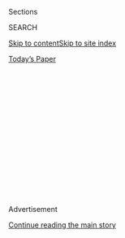 <div id="app">

<div>

<div>

<div>

<div class="NYTAppHideMasthead css-1q2w90k e1suatyy0">

<div class="section css-ui9rw0 e1suatyy2">

<div class="css-eph4ug er09x8g0">

<div class="css-6n7j50">

</div>

<span class="css-1dv1kvn">Sections</span>

<div class="css-10488qs">

<span class="css-1dv1kvn">SEARCH</span>

</div>

[Skip to content](#site-content)[Skip to site
index](#site-index)

</div>

<div class="css-10698na e1huz5gh0">

</div>

</div>

<div id="masthead-bar-one" class="section hasLinks css-15hmgas e1csuq9d3">

<div class="css-uqyvli e1csuq9d0">

</div>

<div class="css-1uqjmks e1csuq9d1">

</div>

<div class="css-9e9ivx">

[](https://myaccount.nytimes3xbfgragh.onion/auth/login?response_type=cookie&client_id=vi)

</div>

<div class="css-1bvtpon e1csuq9d2">

[Today’s
Paper](https://www.nytimes3xbfgragh.onion/section/todayspaper)

</div>

</div>

</div>

</div>

<div data-aria-hidden="false">

<div id="site-content" data-role="main">

<div>

<div class="css-1aor85t" style="opacity:0.000000001;z-index:-1;visibility:hidden">

<div class="css-1hqnpie">

<div class="css-epjblv">

<span class="css-17xtcya">[The
Upshot](/section/upshot)</span><span class="css-x15j1o">|</span><span class="css-fwqvlz">How
Ballot Initiatives Changed the Game on Medicaid
Expansion</span>

</div>

<div class="css-k008qs">

<div class="css-1iwv8en">

<span class="css-18z7m18"></span>

<div>

</div>

</div>

<span class="css-1n6z4y">https://nyti.ms/2XkQ3BR</span>

<div class="css-1705lsu">

<div class="css-4xjgmj">

<div class="css-4skfbu" data-role="toolbar" data-aria-label="Social Media Share buttons, Save button, and Comments Panel with current comment count" data-testid="share-tools">

  - 
  - 
  - 
  - 
    
    <div class="css-6n7j50">
    
    </div>

  - 
  - 

</div>

</div>

</div>

</div>

</div>

</div>

<div id="NYT_TOP_BANNER_REGION" class="css-13pd83m">

</div>

<div id="top-wrapper" class="css-1sy8kpn">

<div id="top-slug" class="css-l9onyx">

Advertisement

</div>

[Continue reading the main
story](#after-top)

<div class="ad top-wrapper" style="text-align:center;height:100%;display:block;min-height:250px">

<div id="top" class="place-ad" data-position="top" data-size-key="top">

</div>

</div>

<div id="after-top">

</div>

</div>

<div>

<div class="css-v5btjw etb61u70">

<div class="css-h03alg etb61u71">

Upshot

</div>

</div>

<div id="sponsor-wrapper" class="css-1hyfx7x">

<div id="sponsor-slug" class="css-19vbshk">

Supported by

</div>

[Continue reading the main
story](#after-sponsor)

<div id="sponsor" class="ad sponsor-wrapper" style="text-align:center;height:100%;display:block">

</div>

<div id="after-sponsor">

</div>

</div>

<div class="css-186x18t">

</div>

<div class="css-1vkm6nb ehdk2mb0">

# How Ballot Initiatives Changed the Game on Medicaid Expansion

</div>

Missouri is the latest state where a nonprofit has helped put the issue
before voters, bypassing Republican officials. And the vote is today.

<div class="css-18e8msd">

<div class="css-vp77d3 epjyd6m0">

<div class="css-1baulvz">

By [<span class="css-1baulvz last-byline" itemprop="name">Sarah
Kliff</span>](https://www.nytimes3xbfgragh.onion/by/sarah-kliff)

</div>

</div>

  - Aug. 4, 2020, <span class="css-epvm6">5:00 a.m.
    ET</span>

  - 
    
    <div class="css-4xjgmj">
    
    <div class="css-d8bdto" data-role="toolbar" data-aria-label="Social Media Share buttons, Save button, and Comments Panel with current comment count" data-testid="share-tools">
    
      - 
      - 
      - 
      - 
        
        <div class="css-6n7j50">
        
        </div>
    
      - 
      - 
    
    </div>
    
    </div>

</div>

</div>

<div class="section meteredContent css-1r7ky0e" name="articleBody" itemprop="articleBody">

<div class="css-79elbk" data-testid="photoviewer-wrapper">

<div class="css-z3e15g" data-testid="photoviewer-wrapper-hidden">

</div>

<div class="css-1a48zt4 ehw59r15" data-testid="photoviewer-children">

![<span class="css-16f3y1r e13ogyst0" data-aria-hidden="true">Delivering
boxes of ballot initiative petitions to the Missouri secretary of
state’s office in Jefferson City in May. Missouri voters will decide
whether to expand Medicaid
today. </span><span class="css-cnj6d5 e1z0qqy90" itemprop="copyrightHolder"><span class="css-1ly73wi e1tej78p0">Credit...</span><span>David
A. Lieb/Associated
Press</span></span>](https://static01.graylady3jvrrxbe.onion/images/2020/08/04/upshot/04up-medicaid-ballots/04up-medicaid-ballots-articleLarge.jpg?quality=75&auto=webp&disable=upscale)

</div>

</div>

<div class="css-1fanzo5 StoryBodyCompanionColumn">

<div class="css-53u6y8">

It was the middle of 2016, and Obamacare supporters were stuck.

Nineteen states were refusing to participate in the health law’s
Medicaid expansion, which provides health coverage to low-income
Americans. States run by Democrats eagerly signed up for the program,
lured in part by generous federal funding.

Most Republican governors and legislatures had little interest in
expanding the reach of the Affordable Care Act, and declined the money.

“People were frustrated,” said Chris Jennings, a longtime health care
strategist who served in the Clinton and Obama administrations. “We were
left with either doing nothing or finding a new solution. And then these
guys came up with this referendum strategy.”

“These guys” are the Fairness Project, a nonprofit created by a
California health workers union. Their strategy: ask voters to expand
Medicaid with state ballot initiatives.

</div>

</div>

<div class="css-1fanzo5 StoryBodyCompanionColumn">

<div class="css-53u6y8">

In a few years, the Fairness Project’s ballot campaigns have gone from
an untested tactic to the main approach for expanding the Affordable
Care Act’s reach. Five states have expanded Medicaid through ballot
initiatives since President Trump’s inauguration. A sixth, Virginia, did
so after Democrats gained control of the state
legislature.

</div>

</div>

<div style="max-width:100%;margin:0 auto">

<div class="css-17dprlf" data-id="100000007270603" data-slug="04up-medicaid-chart" style="max-width:600px">

</div>

</div>

<div class="css-1fanzo5 StoryBodyCompanionColumn">

<div class="css-53u6y8">

These efforts have extended Medicaid eligibility to nearly one million
low-income Americans living in states where governors or legislatures
have opposed the program. “Some of us were a little skeptical at first,”
said Mr. Jennings, who has since become an informal adviser to the
Fairness Project. “We thought there would be extraordinary resources
waged against them. But they’re taking on hard issues in hard states,
and they’re a lot more successful than some of us can say.”

Missouri will vote on a Medicaid [ballot
initiative](https://ballotpedia.org/Missouri_Amendment_2,_Medicaid_Expansion_Initiative_\(August_2020\))
today. If passed, it would extend coverage to an estimated 217,000
people. Gov. Mike Parson, a Republican, opposes the ballot initiative
and [has
argued](https://www.kshb.com/news/local-news/missouri-medicaid-expansion-set-for-august-election)
that it will harm a state budget that is already under strain because of
the pandemic.

The financial impact of Medicaid expansion is uncertain and could range
from $200 million in extra costs to $1 billion in additional annual
savings, according to an
[estimate](https://www.stltoday.com/news/local/state-and-regional/petition-seeks-to-put-medicaid-expansion-on-missouri-ballot/article_5cd960fe-be37-59a4-8391-f907f5f19352.html)
prepared by the state’s auditor, Nicole Galloway, a Democrat who is
running for governor this fall.

</div>

</div>

<div class="css-1fanzo5 StoryBodyCompanionColumn">

<div class="css-53u6y8">

The Fairness Project grew out of a memo that a California union leader
wrote in 2014, warning that steep declines in union membership could
leave workers unprotected with fewer benefits.

“Unionism is in decline, and there is no end to that in sight,” Dave
Regan, president of United Healthcare Workers West, said recently. His
group represents 95,000 hospital workers in California. “But we still
need to give regular people the opportunity to have positive change in
their lives.”

In his memo, Mr. Regan proposed creating a nonprofit that would use the
ballot initiative process to secure policies that would benefit workers,
like increased access to health coverage and a higher minimum wage.

“Ballots are an opportunity to put a question, in its undiluted form, in
front of millions of people,” he said. “As opposed to traditional
legislative work, where things get watered down to get out of committee,
you end up with what you actually want when you use the ballot.”

Not all of his union members were enthusiastic about the project. Some
questioned why dues paid in California would be spent running campaigns
in the Midwest. But the initiative had enough support that the United
Healthcare Workers West executive board approved its funding, and has
continued to do so each year since.

The Fairness Project began in 2016, starting with ballot initiative
campaigns for increasing the minimum wage in California and Maine. The
next year, it came back to Maine to support the country’s first Medicaid
expansion referendum.

The Maine legislature had already passed bills to expand Medicaid five
times, only to have each vetoed by Gov. Paul LePage.

</div>

</div>

<div class="css-1fanzo5 StoryBodyCompanionColumn">

<div class="css-53u6y8">

“We kept falling a vote or two shy of overriding the governor’s veto,”
said Robyn Merrill, executive director of Maine Equal Justice. “It felt
like this was a huge problem that many wanted to fix, and that we had to
find a way to make it happen.”

Ms. Merrill’s group quickly gathered enough signatures to secure a spot
on the 2017 ballot. The Fairness Project joined the campaign shortly
afterward, providing financial support for advertising and data about
which voters to target and how to reach them.

“The way we ensure that we win is by running these campaigns like
gubernatorial or Senate races,” said Jonathan Schleifer, a former
congressional staffer who now leads the Fairness Project. “They have
modeling, they have research, they have a diverse coalition; we have
that, too.”

The Maine campaign
[succeeded](https://www.nytimes3xbfgragh.onion/elections/results/maine-ballot-measure-medicaid-expansion),
with 59 percent of voters supporting Medicaid expansion. That caught the
attention of supporters in other states, who were similarly struggling
to enact the program.

“I got in touch with the Fairness Project and basically asked: What
would it take to have you come to Nebraska,” said State Senator Adam
Morfeld, who had spent years introducing legislation to create the
program. “They immediately did a poll in December 2017, and saw there
was a path to victory.”

In 2018, the Fairness Project ran successful Medicaid expansion
campaigns in Nebraska, Utah and Idaho. A fourth ballot campaign, to
continue funding Montana’s already-existing Medicaid expansion, failed,
but the state legislature ultimately stepped in to pay for the program.

The Fairness Project does not disclose a list of its donors, and
declined to provide one to The New York Times (Mr. Schleifer did
identify United Healthcare Workers West as the group’s “most
significant” supporter). This lack of transparency has led to [some
criticism](https://www.idahostatesman.com/news/politics-government/state-politics/article228258029.html)
of the group because it makes it harder for voters to know who is
supporting and organizing the ballot measures.

</div>

</div>

<div class="css-1fanzo5 StoryBodyCompanionColumn">

<div class="css-53u6y8">

The ballot initiative method has its drawbacks. After the initiatives
pass, governors often delay, alter or outright refuse implementation.
Some have even [changed the ballot initiative
process](https://www.idahostatesman.com/news/politics-government/state-politics/article227828559.html),
making it harder to secure spots, after seeing a Medicaid ballot
succeed.

Governor LePage of Maine said he “[would go to
jail](https://apnews.com/b4ccacffb7e445c08f31c4fc444c2d85/LePage-says-he'd-risk-jail-before-Medicaid-puts-Maine-in-red)”
before expanding Medicaid. The program did not start enrolling members
until the state elected a new governor, Janet Mills, a Democrat, in
2018.

Utah’s government added a provision that Medicaid enrollees had to work,
volunteer or search for work to secure coverage, a restriction not in
the original ballot.

Nebraska began enrolling patients into its Medicaid expansion only this
month, nearly two years after the ballot passed. It also added a work
requirement, although both it and Utah have suspended those rules during
the pandemic.

“Even after the people pass it, they still fight it,” Senator Morfeld
said.

Such post-ballot resistance prompted the Fairness Project to revise its
strategy for its 2020 Medicaid campaign in Oklahoma. The ballot asked
voters to approve a constitutional amendment, which could be altered
only by another statewide referendum. [The referendum
passed](https://www.nytimes3xbfgragh.onion/2020/07/01/upshot/oklahoma-obamacare-Republican-voters-expand.html)
in June. The Fairness Project is employing the same method in Missouri.

A constitutional ballot typically requires more work and stronger
support. In Oklahoma, for example, ballot organizers can pursue
statutory or constitutional initiatives. The constitutional initiatives
have more staying power, but also require gathering
[twice](https://ballotpedia.org/Laws_governing_the_initiative_process_in_Oklahoma)
as many signatures.

Not all states allow ballot initiatives. Of the 12 remaining states that
have not expanded Medicaid (excluding Missouri, where voters will decide
today), only four have referendum processes: Florida, Mississippi, South
Dakota and Wyoming.

</div>

</div>

<div class="css-1fanzo5 StoryBodyCompanionColumn">

<div class="css-53u6y8">

Florida, which has 2.7 million uninsured residents, is the Fairness
Project’s next major focus.

“We’ve been working in Florida for about two years now,” Mr. Schleifer
said. “It’s such a massive undertaking, but the number impacted would be
the same as everywhere else combined, close to 800,000.”

He has targeted 2022 as the earliest date the Fairness Project could run
a campaign there.

“One of the things we’ve learned is there is a huge benefit to building
a long runway,” he said. “You need a substantial campaign entity,
especially in Florida where every region is like its own state. We need
the grass-roots infrastructure, and we need to disrupt the messaging and
all that has been invested in attacking this policy.”

</div>

</div>

<div>

</div>

</div>

<div>

</div>

<div>

</div>

<div>

</div>

<div>

<div id="bottom-wrapper" class="css-1ede5it">

<div id="bottom-slug" class="css-l9onyx">

Advertisement

</div>

[Continue reading the main
story](#after-bottom)

<div id="bottom" class="ad bottom-wrapper" style="text-align:center;height:100%;display:block;min-height:90px">

</div>

<div id="after-bottom">

</div>

</div>

</div>

</div>

</div>

## Site Index

<div>

</div>

## Site Information Navigation

  - [© <span>2020</span> <span>The New York Times
    Company</span>](https://help.nytimes3xbfgragh.onion/hc/en-us/articles/115014792127-Copyright-notice)

<!-- end list -->

  - [NYTCo](https://www.nytco.com/)
  - [Contact
    Us](https://help.nytimes3xbfgragh.onion/hc/en-us/articles/115015385887-Contact-Us)
  - [Work with us](https://www.nytco.com/careers/)
  - [Advertise](https://nytmediakit.com/)
  - [T Brand Studio](http://www.tbrandstudio.com/)
  - [Your Ad
    Choices](https://www.nytimes3xbfgragh.onion/privacy/cookie-policy#how-do-i-manage-trackers)
  - [Privacy](https://www.nytimes3xbfgragh.onion/privacy)
  - [Terms of
    Service](https://help.nytimes3xbfgragh.onion/hc/en-us/articles/115014893428-Terms-of-service)
  - [Terms of
    Sale](https://help.nytimes3xbfgragh.onion/hc/en-us/articles/115014893968-Terms-of-sale)
  - [Site
    Map](https://spiderbites.nytimes3xbfgragh.onion)
  - [Help](https://help.nytimes3xbfgragh.onion/hc/en-us)
  - [Subscriptions](https://www.nytimes3xbfgragh.onion/subscription?campaignId=37WXW)

</div>

</div>

</div>

</div>
